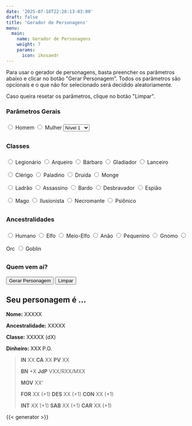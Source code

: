 ```yaml
---
date: '2025-07-18T22:28:13-03:00'
draft: false
title: 'Gerador de Personagens'
menu:
  main:
    name: Gerador de Personagens
    weight: 7
    params:
      icon: ikosaedr
---
```


Para usar o gerador de personagens, basta preencher os parâmetros abaixo e clicar no botão "Gerar Personagem".
Todos os parâmetros são opcionais e o que não for selecionado será decidido aleatoriamente.

Caso queira resetar os parâmetros, clique no botão "Limpar".

<form id="generator-form">

### Parâmetros Gerais

<div style="line-height: 2.5">
    <label class="generator-option" style="display: none"><input type="checkbox" name="equipment"> Equipamentos</label>
    <label class="generator-option" style="display: none"><input type="checkbox" name="weapons"> Armas</label>
    <label class="generator-option" style="display: none"><input type="checkbox" name="spells"> Magias</label>
    <label class="generator-option"><input type="radio" name="gender" value="M"> Homem</label>
    <label class="generator-option"><input type="radio" name="gender" value="F"> Mulher</label>
    <select class="generator-option" id="char-level">
        <option>Nível 1</option>
        <option>Nível 2</option>
        <option>Nível 3</option>
        <option>Nível 4</option>
        <option>Nível 5</option>
        <option>Nível 6</option>
        <option>Nível 7</option>
        <option>Nível 8</option>
        <option>Nível 9</option>
        <option>Nível 10</option>
        <option>Nível 11</option>
        <option>Nível 12</option>
        <option>Nível 13</option>
        <option>Nível 14</option>
        <option>Nível 15</option>
        <option>Nível 16</option>
        <option>Nível 17</option>
        <option>Nível 18</option>
        <option>Nível 19</option>
        <option>Nível 20</option>
    </select>
</div>

### Classes

<div style="line-height: 2.5">

<div>
    <label class="generator-option"><input type="radio" name="class" value="legionario"> Legionário</label>
    <label class="generator-option"><input type="radio" name="class" value="arqueiro"> Arqueiro</label>
    <label class="generator-option"><input type="radio" name="class" value="barbaro"> Bárbaro</label>
    <label class="generator-option"><input type="radio" name="class" value="gladiador"> Gladiador</label>
    <label class="generator-option"><input type="radio" name="class" value="lanceiro"> Lanceiro</label>
</div>

<div>
    <label class="generator-option"><input type="radio" name="class" value="clerigo"> Clérigo</label>
    <label class="generator-option"><input type="radio" name="class" value="paladino"> Paladino</label>
    <label class="generator-option"><input type="radio" name="class" value="druida"> Druida</label>
    <label class="generator-option"><input type="radio" name="class" value="monge"> Monge</label>
</div>

<div>
    <label class="generator-option"><input type="radio" name="class" value="ladrao"> Ladrão</label>
    <label class="generator-option"><input type="radio" name="class" value="assassino"> Assassino</label>
    <label class="generator-option"><input type="radio" name="class" value="bardo"> Bardo</label>
    <label class="generator-option"><input type="radio" name="class" value="desbravador"> Desbravador</label>
    <label class="generator-option"><input type="radio" name="class" value="espiao"> Espião</label>
</div>

<div>
    <label class="generator-option"><input type="radio" name="class" value="mago"> Mago</label>
    <label class="generator-option"><input type="radio" name="class" value="ilusionista"> Ilusionista</label>
    <label class="generator-option"><input type="radio" name="class" value="necromante"> Necromante</label>
    <label class="generator-option"><input type="radio" name="class" value="psionico"> Psiônico</label>
</div>

</div>

### Ancestralidades

<div style="line-height: 2.5">
    <label class="generator-option"><input type="radio" name="ancestry" value="humano"> Humano</label>
    <label class="generator-option"><input type="radio" name="ancestry" value="elfo"> Elfo</label>
    <label class="generator-option"><input type="radio" name="ancestry" value="meio-elfo"> Meio-Elfo</label>
    <label class="generator-option"><input type="radio" name="ancestry" value="anao"> Anão</label>
    <label class="generator-option"><input type="radio" name="ancestry" value="pequenino"> Pequenino</label>
    <label class="generator-option"><input type="radio" name="ancestry" value="gnomo"> Gnomo</label>
    <label class="generator-option"><input type="radio" name="ancestry" value="orc"> Orc</label>
    <label class="generator-option"><input type="radio" name="ancestry" value="goblin"> Goblin</label>
</div>

</form>

### Quem vem aí?

<button class="generator-option" onclick="goGenerateChar();">Gerar Personagem</button>
<button class="generator-option" onclick="resetForm();">Limpar</button>

## Seu personagem é ...

**Nome:** <span id="char-name">XXXXX</span>

**Ancestralidade:** <span id="char-ancestry">XXXXX</span>

**Classe:** <span id="char-class">XXXXX</span> (<span id="char-hit-dice">dX</span>)

**Dinheiro:** <span id="char-money">XXX P.O.</span>

> **IN** <span id="char-in">XX</span> **CA** <span id="char-ac">XX</span> **PV** <span id="char-hp">XX</span>
>
> **BN** <span id="char-bn">+X</span> **JdP** <span id="char-jdp">VXX/RXX/MXX</span>
>
> **MOV** <span id="char-mov">XX</span>'
>
> **FOR** <span id="attr-for">XX (+1)</span> **DES** <span id="attr-des">XX (+1)</span> **CON** <span id="attr-con">XX (+1)</span>
>
> **INT** <span id="attr-int">XX (+1)</span> **SAB** <span id="attr-sab">XX (+1)</span> **CAR** <span id="attr-car">XX (+1)</span>

{{< generator >}}